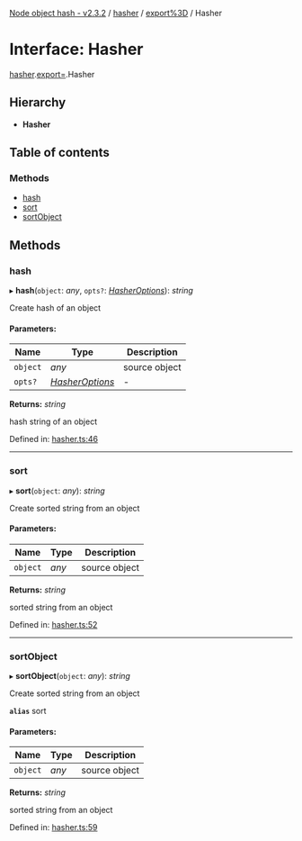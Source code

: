[Node object hash - v2.3.2](../README.md) / [hasher](../modules/hasher.md) / [export%3D](../modules/hasher.export_.md) / Hasher

# Interface: Hasher

[hasher](../modules/hasher.md).[export=](../modules/hasher.export_.md).Hasher

## Hierarchy

- **Hasher**

## Table of contents

### Methods

- [hash](hasher.export_.hasher.md#hash)
- [sort](hasher.export_.hasher.md#sort)
- [sortObject](hasher.export_.hasher.md#sortobject)

## Methods

### hash

▸ **hash**(`object`: _any_, `opts?`: [_HasherOptions_](hasher.export_.hasheroptions.md)): _string_

Create hash of an object

#### Parameters:

| Name     | Type                                               | Description   |
| -------- | -------------------------------------------------- | ------------- |
| `object` | _any_                                              | source object |
| `opts?`  | [_HasherOptions_](hasher.export_.hasheroptions.md) | -             |

**Returns:** _string_

hash string of an object

Defined in: [hasher.ts:46](https://github.com/SkeLLLa/node-object-hash/blob/b745be3/src/hasher.ts#L46)

---

### sort

▸ **sort**(`object`: _any_): _string_

Create sorted string from an object

#### Parameters:

| Name     | Type  | Description   |
| -------- | ----- | ------------- |
| `object` | _any_ | source object |

**Returns:** _string_

sorted string from an object

Defined in: [hasher.ts:52](https://github.com/SkeLLLa/node-object-hash/blob/b745be3/src/hasher.ts#L52)

---

### sortObject

▸ **sortObject**(`object`: _any_): _string_

Create sorted string from an object

**`alias`** sort

#### Parameters:

| Name     | Type  | Description   |
| -------- | ----- | ------------- |
| `object` | _any_ | source object |

**Returns:** _string_

sorted string from an object

Defined in: [hasher.ts:59](https://github.com/SkeLLLa/node-object-hash/blob/b745be3/src/hasher.ts#L59)

